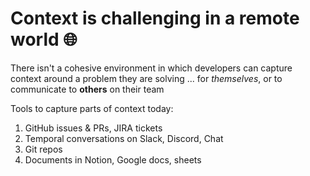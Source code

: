 # Context is challenging in a remote world 🌐

There isn't a cohesive environment in which developers can
capture context around a problem they are solving ... for
_themselves_, or to communicate to **others** on their team

Tools to capture parts of context today:
1. GitHub issues & PRs, JIRA tickets
2. Temporal conversations on Slack, Discord, Chat
3. Git repos
4. Documents in Notion, Google docs, sheets
